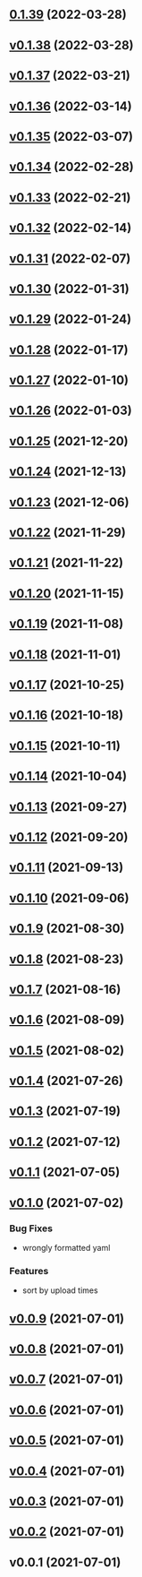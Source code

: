 
<a name="0.1.39"></a>
## [0.1.39](https://github.com/hojland/mlflow/compare/v0.1.38...0.1.39) (2022-03-28)


<a name="v0.1.38"></a>
## [v0.1.38](https://github.com/hojland/mlflow/compare/v0.1.37...v0.1.38) (2022-03-28)


<a name="v0.1.37"></a>
## [v0.1.37](https://github.com/hojland/mlflow/compare/v0.1.36...v0.1.37) (2022-03-21)


<a name="v0.1.36"></a>
## [v0.1.36](https://github.com/hojland/mlflow/compare/v0.1.35...v0.1.36) (2022-03-14)


<a name="v0.1.35"></a>
## [v0.1.35](https://github.com/hojland/mlflow/compare/v0.1.34...v0.1.35) (2022-03-07)


<a name="v0.1.34"></a>
## [v0.1.34](https://github.com/hojland/mlflow/compare/v0.1.33...v0.1.34) (2022-02-28)


<a name="v0.1.33"></a>
## [v0.1.33](https://github.com/hojland/mlflow/compare/v0.1.32...v0.1.33) (2022-02-21)


<a name="v0.1.32"></a>
## [v0.1.32](https://github.com/hojland/mlflow/compare/v0.1.31...v0.1.32) (2022-02-14)


<a name="v0.1.31"></a>
## [v0.1.31](https://github.com/hojland/mlflow/compare/v0.1.30...v0.1.31) (2022-02-07)


<a name="v0.1.30"></a>
## [v0.1.30](https://github.com/hojland/mlflow/compare/v0.1.29...v0.1.30) (2022-01-31)


<a name="v0.1.29"></a>
## [v0.1.29](https://github.com/hojland/mlflow/compare/v0.1.28...v0.1.29) (2022-01-24)


<a name="v0.1.28"></a>
## [v0.1.28](https://github.com/hojland/mlflow/compare/v0.1.27...v0.1.28) (2022-01-17)


<a name="v0.1.27"></a>
## [v0.1.27](https://github.com/hojland/mlflow/compare/v0.1.26...v0.1.27) (2022-01-10)


<a name="v0.1.26"></a>
## [v0.1.26](https://github.com/hojland/mlflow/compare/v0.1.25...v0.1.26) (2022-01-03)


<a name="v0.1.25"></a>
## [v0.1.25](https://github.com/hojland/mlflow/compare/v0.1.24...v0.1.25) (2021-12-20)


<a name="v0.1.24"></a>
## [v0.1.24](https://github.com/hojland/mlflow/compare/v0.1.23...v0.1.24) (2021-12-13)


<a name="v0.1.23"></a>
## [v0.1.23](https://github.com/hojland/mlflow/compare/v0.1.22...v0.1.23) (2021-12-06)


<a name="v0.1.22"></a>
## [v0.1.22](https://github.com/hojland/mlflow/compare/v0.1.21...v0.1.22) (2021-11-29)


<a name="v0.1.21"></a>
## [v0.1.21](https://github.com/hojland/mlflow/compare/v0.1.20...v0.1.21) (2021-11-22)


<a name="v0.1.20"></a>
## [v0.1.20](https://github.com/hojland/mlflow/compare/v0.1.19...v0.1.20) (2021-11-15)


<a name="v0.1.19"></a>
## [v0.1.19](https://github.com/hojland/mlflow/compare/v0.1.18...v0.1.19) (2021-11-08)


<a name="v0.1.18"></a>
## [v0.1.18](https://github.com/hojland/mlflow/compare/v0.1.17...v0.1.18) (2021-11-01)


<a name="v0.1.17"></a>
## [v0.1.17](https://github.com/hojland/mlflow/compare/v0.1.16...v0.1.17) (2021-10-25)


<a name="v0.1.16"></a>
## [v0.1.16](https://github.com/hojland/mlflow/compare/v0.1.15...v0.1.16) (2021-10-18)


<a name="v0.1.15"></a>
## [v0.1.15](https://github.com/hojland/mlflow/compare/v0.1.14...v0.1.15) (2021-10-11)


<a name="v0.1.14"></a>
## [v0.1.14](https://github.com/hojland/mlflow/compare/v0.1.13...v0.1.14) (2021-10-04)


<a name="v0.1.13"></a>
## [v0.1.13](https://github.com/hojland/mlflow/compare/v0.1.12...v0.1.13) (2021-09-27)


<a name="v0.1.12"></a>
## [v0.1.12](https://github.com/hojland/mlflow/compare/v0.1.11...v0.1.12) (2021-09-20)


<a name="v0.1.11"></a>
## [v0.1.11](https://github.com/hojland/mlflow/compare/v0.1.10...v0.1.11) (2021-09-13)


<a name="v0.1.10"></a>
## [v0.1.10](https://github.com/hojland/mlflow/compare/v0.1.9...v0.1.10) (2021-09-06)


<a name="v0.1.9"></a>
## [v0.1.9](https://github.com/hojland/mlflow/compare/v0.1.8...v0.1.9) (2021-08-30)


<a name="v0.1.8"></a>
## [v0.1.8](https://github.com/hojland/mlflow/compare/v0.1.7...v0.1.8) (2021-08-23)


<a name="v0.1.7"></a>
## [v0.1.7](https://github.com/hojland/mlflow/compare/v0.1.6...v0.1.7) (2021-08-16)


<a name="v0.1.6"></a>
## [v0.1.6](https://github.com/hojland/mlflow/compare/v0.1.5...v0.1.6) (2021-08-09)


<a name="v0.1.5"></a>
## [v0.1.5](https://github.com/hojland/mlflow/compare/v0.1.4...v0.1.5) (2021-08-02)


<a name="v0.1.4"></a>
## [v0.1.4](https://github.com/hojland/mlflow/compare/v0.1.3...v0.1.4) (2021-07-26)


<a name="v0.1.3"></a>
## [v0.1.3](https://github.com/hojland/mlflow/compare/v0.1.2...v0.1.3) (2021-07-19)


<a name="v0.1.2"></a>
## [v0.1.2](https://github.com/hojland/mlflow/compare/v0.1.1...v0.1.2) (2021-07-12)


<a name="v0.1.1"></a>
## [v0.1.1](https://github.com/hojland/mlflow/compare/v0.1.0...v0.1.1) (2021-07-05)


<a name="v0.1.0"></a>
## [v0.1.0](https://github.com/hojland/mlflow/compare/v0.0.9...v0.1.0) (2021-07-02)

### Bug Fixes

* wrongly formatted yaml

### Features

* sort by upload times


<a name="v0.0.9"></a>
## [v0.0.9](https://github.com/hojland/mlflow/compare/v0.0.8...v0.0.9) (2021-07-01)


<a name="v0.0.8"></a>
## [v0.0.8](https://github.com/hojland/mlflow/compare/v0.0.7...v0.0.8) (2021-07-01)


<a name="v0.0.7"></a>
## [v0.0.7](https://github.com/hojland/mlflow/compare/v0.0.6...v0.0.7) (2021-07-01)


<a name="v0.0.6"></a>
## [v0.0.6](https://github.com/hojland/mlflow/compare/v0.0.5...v0.0.6) (2021-07-01)


<a name="v0.0.5"></a>
## [v0.0.5](https://github.com/hojland/mlflow/compare/v0.0.4...v0.0.5) (2021-07-01)


<a name="v0.0.4"></a>
## [v0.0.4](https://github.com/hojland/mlflow/compare/v0.0.3...v0.0.4) (2021-07-01)


<a name="v0.0.3"></a>
## [v0.0.3](https://github.com/hojland/mlflow/compare/v0.0.2...v0.0.3) (2021-07-01)


<a name="v0.0.2"></a>
## [v0.0.2](https://github.com/hojland/mlflow/compare/v0.0.1...v0.0.2) (2021-07-01)


<a name="v0.0.1"></a>
## v0.0.1 (2021-07-01)
